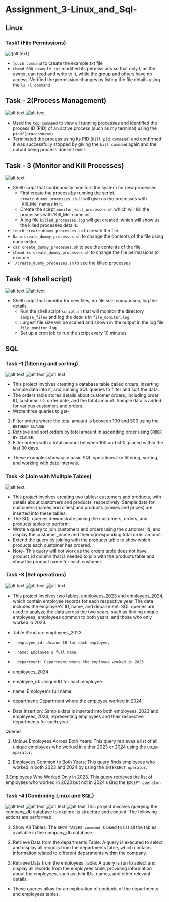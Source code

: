 # Assignment_3-Linux_and_Sql-
## Linux 
### Task1 (File Permissions)
![!\[alt text\]](Linux/screenshots/Task-1.png)

- `touch command` to create the example.txt file 
- `chmod 600 example.txt` modified its permissions so that only I, as the owner, can read and write to it, while the group and others have no access. Verified the permission changes by listing the file details using the `ls -l command`

## Task - 2(Process Management)
![alt text](Linux/screenshots/Task2pic1.png)
![alt text](Linux/screenshots/Task2pic2.png)

- Used the `top command` to view all running processes and identified the process ID (PID) of an active process (such as my terminal) using the `pidof(processname)`. 
- Terminated the process using its PID (`kill pid command`) and confirmed it was successfully stopped by giving the `kill command` again and the output being process doesn't exist.


## Task - 3 (Monitor and Kill Processes)

![alt text](Linux/screenshots/Task-3.png)

- Shell script that continuously monitors the system for new processes.
    - First create the process by running the script, `create_dummy_processes.sh`. It will give us the processes with 'Kill_Me' names in it.
    - Create the scirpt `monitor_kill_processes.sh` which will kill the processes with 'Kill_Me' name init.
    - A log file `killed_processes.log` will get created, which will show us the killed processes details.
- `touch create_dummy_processes.sh` to create the file.
- `Nano create_dummy_processes.sh` to change the contents of the file using nano editor.
- `cat create_dummy_processes.sh` to see the contents of the file.
- `chmod +x create_dummy_processes.sh` to change the file permissions to execute 
- `./create_dummy_processes.sh` to see the killed processes


## Task -4 (shell script)
![alt text](Linux/screenshots/Linux4part1.png)
![alt text](Linux/screenshots/Linux4part2.png)

 - Shell script that monitor for new files, do file size comparison, log the details.
    - Run the shell script `script.sh` that will monitor the directory `sample_files` and log the details in `file_monitor.log`.
    - Largest file size will be scaned and shown in the output in the log file `file_monitor.log`.
    - Set up a cron job to run the script every 10 minutes


## SQL 
### Task -1 (filtering and sorting)
![alt text](SQL/Screenshots/SQLqueries1.png)
![alt text](SQL/Screenshots/SQLqueries1part2.png)
![alt text](SQL/Screenshots/SQLqueries1part3.png)

- This project involves creating a database table called orders, inserting sample data into it, and running SQL queries to filter and sort the data.
- The orders table stores details about customer orders, including order ID, customer ID, order date, and the total amount. Sample data is added for various customers and orders.
- Wrote three queries to get-
1. Filter orders where the total amount is between 100 and 500 using the `BETWEEN CLAUSE`.
2. Retrieve and sort orders by total amount in ascending order using `ORDER BY CLAUSE`.
3. Filter orders with a total amount between 100 and 500, placed within the last 30 days.
- These examples showcase basic SQL operations like filtering, sorting, and working with date intervals.

### Task -2 (Join with Mulitple Tables)
![alt text](SQL/Screenshots/SQL2query1.png)

- This project involves creating two tables: customers and products, with details about customers and products, respectively. Sample data for customers (names and cities) and products (names and prices) are inserted into these tables.
- The SQL queries demonstrate joining the customers, orders, and products tables to perform:
- Wrote a query to join customers and orders using the customer_id, and display the customer_name and their corresponding total order amount.
- Extend the query by joining with the products table to show which products each customer has ordered.
- Note- This query will not work as the orders table does not have product_id column that is needed to join with the products table and show the product name for each customer.
  
### Task -3 (Set operations)
![alt text](SQL/Screenshots/SQL3-1.png)
![alt text](SQL/Screenshots/SQL3-2.png)
![alt text](SQL/Screenshots/SQL3-3.png)

- This project involves two tables, employees_2023 and employees_2024, which contain employee records for each respective year. The data includes the employee's ID, name, and department. SQL queries are used to analyze the data across the two years, such as finding unique employees, employees common to both years, and those who only worked in 2023.

- Table Structure
    employees_2023
-       employee_id: Unique ID for each employee.
-       name: Employee's full name.
-       department: Department where the employee worked in 2023.
- employees_2024
-   employee_id: Unique ID for each employee.
-   name: Employee's full name.
-   department: Department where the employee worked in 2024.
- Data Insertion: Sample data is inserted into both employees_2023 and employees_2024, representing employees and their respective departments for each year.

Queries
1. Unique Employees Across Both Years:
This query retrieves a list of all unique employees who worked in either 2023 or 2024 using the `UNION operator`.

2. Employees Common to Both Years:
This query finds employees who worked in both 2023 and 2024 by using the `INTERSECT operator`.

3.Employees Who Worked Only in 2023.
This query retrieves the list of employees who worked in 2023 but not in 2024 using the `EXCEPT operator`.

### Task -4 (Combining Linux and SQL)
![alt text](SQL/Screenshots/SQL4.png)
![alt text](SQL/Screenshots/SQL4part2.png)
![alt text](SQL/Screenshots/SQL4part3.png)
![alt text](SQL/Screenshots/SQL4part4.png)
This project involves querying the company_db database to explore its structure and content. The following actions are performed:

1. Show All Tables: The `SHOW TABLES command` is used to list all the tables available in the company_db database.

2. Retrieve Data from the departments Table: A query is executed to select and display all records from the departments table, which contains information related to different departments within the company.

3. Retrieve Data from the employees Table: A query is run to select and display all records from the employees table, providing information about the employees, such as their IDs, names, and other relevant details.

- These queries allow for an exploration of contents of the departments and employees tables.





